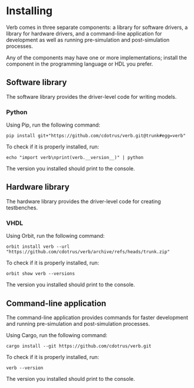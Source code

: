 # Installing

Verb comes in three separate components: a library for software drivers, a library for hardware drivers, and a command-line application for development as well as running pre-simulation and post-simulation processes.

Any of the components may have one or more implementations; install the component in the programming language or HDL you prefer.

## Software library

The software library provides the driver-level code for writing models.

### Python

Using Pip, run the following command:
```
pip install git+"https://github.com/cdotrus/verb.git@trunk#egg=verb"
```

To check if it is properly installed, run:
```
echo "import verb\nprint(verb.__version__)" | python
```
The version you installed should print to the console.

## Hardware library

The hardware library provides the driver-level code for creating testbenches.

### VHDL

Using Orbit, run the following command:
```
orbit install verb --url "https://github.com/cdotrus/verb/archive/refs/heads/trunk.zip"
```

To check if it is properly installed, run:
```
orbit show verb --versions
```
The version you installed should print to the console.

## Command-line application

The command-line application provides commands for faster development and running pre-simulation and post-simulation processes.

Using Cargo, run the following command:
```
cargo install --git https://github.com/cdotrus/verb.git
```

To check if it is properly installed, run:
```
verb --version
```
The version you installed should print to the console.